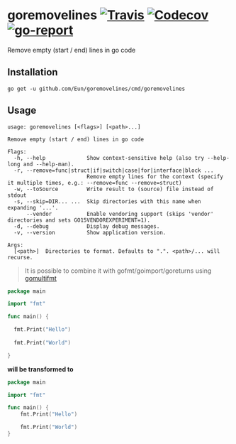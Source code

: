 # goremovelines [![Travis](https://img.shields.io/travis/Eun/goremovelines.svg)](https://travis-ci.org/Eun/goremovelines) [![Codecov](https://img.shields.io/codecov/c/github/Eun/goremovelines.svg)](https://codecov.io/gh/Eun/goremovelines) [![go-report](https://goreportcard.com/badge/github.com/Eun/goremovelines)](https://goreportcard.com/report/github.com/Eun/goremovelines)
Remove empty (start / end) lines in go code

## Installation
```
go get -u github.com/Eun/goremovelines/cmd/goremovelines
```

## Usage
```
usage: goremovelines [<flags>] [<path>...]

Remove empty (start / end) lines in go code

Flags:
  -h, --help             Show context-sensitive help (also try --help-long and --help-man).
  -r, --remove=func|struct|if|switch|case|for|interface|block ...  
                         Remove empty lines for the context (specify it multiple times, e.g.: --remove=func --remove=struct)
  -w, --toSource         Write result to (source) file instead of stdout
  -s, --skip=DIR... ...  Skip directories with this name when expanding '...'.
      --vendor           Enable vendoring support (skips 'vendor' directories and sets GO15VENDOREXPERIMENT=1).
  -d, --debug            Display debug messages.
  -v, --version          Show application version.

Args:
  [<path>]  Directories to format. Defaults to ".". <path>/... will recurse.
```

> It is possible to combine it with gofmt/goimport/goreturns using [gomultifmt](https://github.com/Eun/gomultifmt)

```go
package main

import "fmt"

func main() {

  fmt.Print("Hello")
  
  fmt.Print("World")

}
```
**will be transformed to**

```go
package main

import "fmt"

func main() {
	fmt.Print("Hello")

	fmt.Print("World")
}
```

